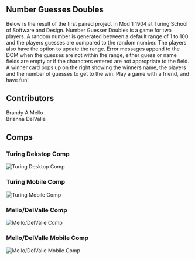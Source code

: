 ## Number Guesses Doubles
Below is the result of the first paired project in Mod 1 1904 at Turing School of Software and Design. Number Guesser Doubles is a game for two players. A random number is generated between a default range of 1 to 100 and the players guesses are compared to the random number. The players also have the option to update the range. Error messages append to the DOM when the guesses are not within the range, either guess or name fields are empty or if the characters entered are not appropriate to the field. A winner card pops up on the right showing the winners name, the players and the number of guesses to get to the win. Play a game with a friend, and have fun!

## Contributors
Brandy A Mello  
Brianna DelValle

## Comps

### Turing Dekstop Comp
![Turing Desktop Comp](http://frontend.turing.io/assets/images/projects/number-guesser/week2-numberguesser-01.jpg)

### Turing Mobile Comp
![Turing Mobile Comp](https://imgur.com/KDDAa53.jpg)

### Mello/DelValle Comp

![Mello/DelValle Comp](http://imgur.com/8eDNAqi.png)

### Mello/DelValle Mobile Comp

![Mello/DelValle Mobile Comp](https://imgur.com/lVLyBke.png)

